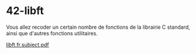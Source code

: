 # 42-libft

Vous allez recoder un certain nombre de fonctions de la librairie C standard, ainsi que d'autres fonctions utilitaires.

[libft.fr.subject.pdf](https://github.com/salty-kambi/42-libft/files/9861764/libft.fr.subject.pdf)
